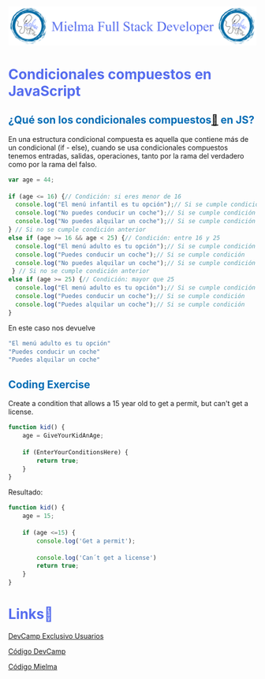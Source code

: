 ![Logo Mielma](Logo/Logo_Encabezado.png)

# <b><font color="#556CEE">Condicionales compuestos en JavaScript</font></b>

## <b><font color="#006cb5">¿Qué son los condicionales compuestos[🔗](https://ferreiragomez.wordpress.com/wp-content/uploads/2019/07/3.-guia-3-condicionales_javascript.pdf) en JS?</font></b>
En una estructura condicional compuesta es aquella que contiene más de un condicional (if - else), cuando se usa condicionales compuestos tenemos entradas, salidas, operaciones, tanto por la rama del verdadero como por la rama del falso.

```js
var age = 44;

if (age <= 16) {// Condición: si eres menor de 16
  console.log("El menú infantil es tu opción");// Si se cumple condición
  console.log("No puedes conducir un coche");// Si se cumple condición
  console.log("No puedes alquilar un coche");// Si se cumple condición
} // Si no se cumple condición anterior
else if (age >= 16 && age < 25) {// Condición: entre 16 y 25
  console.log("El menú adulto es tu opción");// Si se cumple condición
  console.log("Puedes conducir un coche");// Si se cumple condición
  console.log("No puedes alquilar un coche");// Si se cumple condición
 } // Si no se cumple condición anterior
else if (age >= 25) {// Condición: mayor que 25
  console.log("El menú adulto es tu opción");// Si se cumple condición
  console.log("Puedes conducir un coche");// Si se cumple condición
  console.log("Puedes alquilar un coche");// Si se cumple condición
}
```
En este caso nos devuelve
```js
"El menú adulto es tu opción"
"Puedes conducir un coche"
"Puedes alquilar un coche"
```

## <b><font color="#006cb5">Coding Exercise</font></b>
Create a condition that allows a 15 year old to get a permit, but can't get a license.
```js
function kid() {
    age = GiveYourKidAnAge;
    
    if (EnterYourConditionsHere) {
        return true;
    }
}
```
Resultado:
```js
function kid() {
    age = 15;
    
    if (age <=15) {
        console.log('Get a permit');
        
        console.log('Can´t get a license')
        return true;
    }
}
```

# <b><font color="#556CEE">Links🔗</font></b>

[DevCamp Exclusivo Usuarios](https://basque.devcamp.com/pt-full-stack-development-javascript-python-react/guide/compound-conditionals-javascript)  

[Código DevCamp](https://github.com/rails-camp/javascript-programming/blob/master/section_c_03_compound_conditionals.js)

[Código Mielma](https://codepen.io/ElizabethMaranon/pen/VwOpMQd)